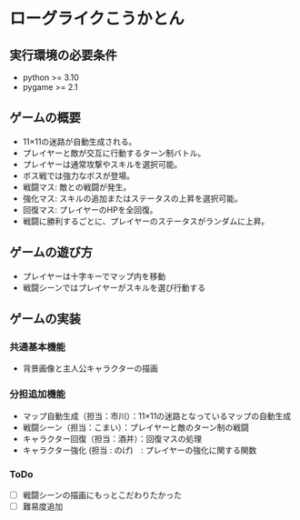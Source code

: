 # ローグライクこうかとん

## 実行環境の必要条件
* python >= 3.10
* pygame >= 2.1

## ゲームの概要
* 11×11の迷路が自動生成される。
* プレイヤーと敵が交互に行動するターン制バトル。
* プレイヤーは通常攻撃やスキルを選択可能。
* ボス戦では強力なボスが登場。
* 戦闘マス: 敵との戦闘が発生。
* 強化マス: スキルの追加またはステータスの上昇を選択可能。
* 回復マス: プレイヤーのHPを全回復。
* 戦闘に勝利するごとに、プレイヤーのステータスがランダムに上昇。

## ゲームの遊び方
* プレイヤーは十字キーでマップ内を移動
* 戦闘シーンではプレイヤーがスキルを選び行動する

## ゲームの実装
### 共通基本機能
* 背景画像と主人公キャラクターの描画

### 分担追加機能
* マップ自動生成（担当：市川）：11×11の迷路となっているマップの自動生成
* 戦闘シーン（担当：こまい）：プレイヤーと敵のターン制の戦闘
* キャラクター回復（担当：酒井）：回復マスの処理
* キャラクター強化 (担当 : のげ)　: プレイヤーの強化に関する関数
### ToDo
- [ ] 戦闘シーンの描画にもっとこだわりたかった
- [ ] 難易度追加
